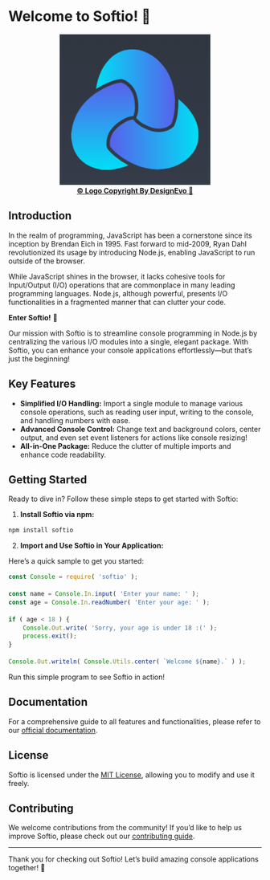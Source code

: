 # Welcome to Softio! 🚀

<p align="center">
	<img src="https://github.com/AryaFardmanesh/softio/blob/main/logo/logo-300x300.png" alt="The Softio logo." />
	<br />
	<a href="https://www.designevo.com/" title="Free Online Logo Maker"><b>&copy; Logo Copyright By DesignEvo 🙏</b></a>
</p>

## Introduction

In the realm of programming, JavaScript has been a cornerstone since its inception by Brendan Eich in 1995. Fast forward to mid-2009, Ryan Dahl revolutionized its usage by introducing Node.js, enabling JavaScript to run outside of the browser.

While JavaScript shines in the browser, it lacks cohesive tools for Input/Output (I/O) operations that are commonplace in many leading programming languages. Node.js, although powerful, presents I/O functionalities in a fragmented manner that can clutter your code.

**Enter Softio!** 🌟

Our mission with Softio is to streamline console programming in Node.js by centralizing the various I/O modules into a single, elegant package. With Softio, you can enhance your console applications effortlessly—but that’s just the beginning!

## Key Features

- **Simplified I/O Handling:** Import a single module to manage various console operations, such as reading user input, writing to the console, and handling numbers with ease.
- **Advanced Console Control:** Change text and background colors, center output, and even set event listeners for actions like console resizing!
- **All-in-One Package:** Reduce the clutter of multiple imports and enhance code readability.

## Getting Started

Ready to dive in? Follow these simple steps to get started with Softio:

1. **Install Softio via npm:**

```sh
npm install softio
```

2. **Import and Use Softio in Your Application:**

Here’s a quick sample to get you started:

```js
const Console = require( 'softio' );

const name = Console.In.input( 'Enter your name: ' );
const age = Console.In.readNumber( 'Enter your age: ' );

if ( age < 18 ) {
	Console.Out.write( 'Sorry, your age is under 18 :(' );
	process.exit();
}

Console.Out.writeln( Console.Utils.center( `Welcome ${name}.` ) );
```

Run this simple program to see Softio in action!

## Documentation

For a comprehensive guide to all features and functionalities, please refer to our [official documentation](https://github.com/AryaFardmanesh/softio/blob/main/DOCS/api.md).

## License

Softio is licensed under the [MIT License](https://github.com/AryaFardmanesh/softio/blob/main/LICENSE), allowing you to modify and use it freely.

## Contributing

We welcome contributions from the community! If you’d like to help us improve Softio, please check out our [contributing guide](https://github.com/AryaFardmanesh/softio/blob/main/DOCS/contribution.md).

---

Thank you for checking out Softio! Let’s build amazing console applications together! 🎉
